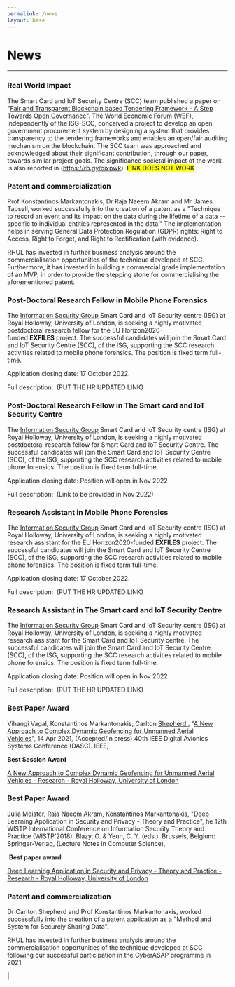 ```yaml
---
permalink: /news
layout: base
---
```


# News
---

### Real World Impact

The Smart Card and IoT Security Centre (SCC) team published a paper on "[Fair and Transparent Blockchain based Tendering Framework - A Step Towards Open Governance](https://pure.royalholloway.ac.uk/portal/en/publications/fair-and-transparent-blockchain-based-tendering-framework--a-step-towards-open-governance(35604283-ea50-476e-8ecc-cbd5fdb9cd7a).html)". The World Economic Forum (WEF), independently of the ISG-SCC, conceived a project to develop an open government procurement system by designing a system that provides transparency to the tendering frameworks and enables an open/fair auditing mechanism on the blockchain. The SCC team was approached and acknowledged about their significant contribution, through our paper, towards similar project goals. The significance societal impact of the work is also reported in (<https://rb.gy/oixpwk>). <mark>LINK DOES NOT WORK</mark>

### Patent and commercialization

Prof Konstantinos Markantonakis, Dr Raja Naeem Akram and Mr James Tapsell, worked successfully into the creation of a patent as a "Technique to record an event and its impact on the data during the lifetime of a data -- specific to individual entities represented in the data." The implementation helps in serving General Data Protection Regulation (GDPR) rights: Right to Access, Right to Forget, and Right to Rectification (with evidence).

RHUL has invested in further business analysis around the commercialisation opportunities of the technique developed at SCC. Furthermore, it has invested in building a commercial grade implementation of an MVP, in order to provide the stepping stone for commercialising the aforementioned patent.

### Post-Doctoral Research Fellow in Mobile Phone Forensics

The [Information Security Group](https://www.royalholloway.ac.uk/research-and-teaching/departments-and-schools/information-security/) Smart Card and IoT Security centre (ISG) at Royal Holloway, University of London, is seeking a highly motivated postdoctoral research fellow for the EU Horizon2020-funded **EXFILES** project. The successful candidates will join the Smart Card and IoT Security Centre (SCC), of the ISG, supporting the SCC research activities related to mobile phone forensics. The position is fixed term full-time.

Application closing date: 17 October 2022.

Full description:  (PUT THE HR UPDATED LINK)

### Post-Doctoral Research Fellow in The Smart card and IoT Security Centre

The [Information Security Group](https://www.royalholloway.ac.uk/research-and-teaching/departments-and-schools/information-security/) Smart Card and IoT Security centre (ISG) at Royal Holloway, University of London, is seeking a highly motivated postdoctoral research fellow for Smart Card and IoT Security Centre. The successful candidates will join the Smart Card and IoT Security Centre (SCC), of the ISG, supporting the SCC research activities related to mobile phone forensics. The position is fixed term full-time.

Application closing date: Position will open in Nov 2022

Full description:  (Link to be provided in Nov 2022)

### Research Assistant in Mobile Phone Forensics

The [Information Security Group](https://www.royalholloway.ac.uk/research-and-teaching/departments-and-schools/information-security/) Smart Card and IoT Security centre (ISG) at Royal Holloway, University of London, is seeking a highly motivated research assistant for the EU Horizon2020-funded **EXFILES** project. The successful candidates will join the Smart Card and IoT Security Centre (SCC), of the ISG, supporting the SCC research activities related to mobile phone forensics. The position is fixed term full-time.

Application closing date: 17 October 2022.

Full description:  (PUT THE HR UPDATED LINK)

### Research Assistant in The Smart card and IoT Security Centre

The [Information Security Group](https://www.royalholloway.ac.uk/research-and-teaching/departments-and-schools/information-security/) Smart Card and IoT Security centre (ISG) at Royal Holloway, University of London, is seeking a highly motivated research assistant for the Smart Card and IoT Security centre. The successful candidates will join the Smart Card and IoT Security Centre (SCC), of the ISG, supporting the SCC research activities related to mobile phone forensics. The position is fixed term full-time.

Application closing date: Position will open in Nov 2022

Full description:  (PUT THE HR UPDATED LINK)

### Best Paper Award

Vihangi Vagal, Konstantinos Markantonakis, Carlton [Shepherd.](https://pure.royalholloway.ac.uk/portal/en/persons/carlton-shepherd(0b7231d7-f8e2-4c05-b2bc-9a7460adae91).html), "[A New Approach to Complex Dynamic Geofencing for Unmanned Aerial Vehicles](https://pure.royalholloway.ac.uk/portal/en/publications/a-new-approach-to-complex-dynamic-geofencing-for-unmanned-aerial-vehicles(d7801523-80e8-4d4b-bf8f-ea3b3f68e99c).html)", 14 Apr 2021, (Accepted/In press) 40th IEEE Digital Avionics Systems Conference (DASC). IEEE,

**Best Session Award**

[A New Approach to Complex Dynamic Geofencing for Unmanned Aerial Vehicles - Research - Royal Holloway, University of London](https://pure.royalholloway.ac.uk/portal/en/publications/a-new-approach-to-complex-dynamic-geofencing-for-unmanned-aerial-vehicles(d7801523-80e8-4d4b-bf8f-ea3b3f68e99c).html)

### Best Paper Award

Julia Meister, Raja Naeem Akram, Konstantinos Markantonakis, "Deep Learning Application in Security and Privacy - Theory and Practice", he 12th WISTP International Conference on Information Security Theory and Practice (WISTP'2018). Blazy, O. & Yeun, C. Y. (eds.). Brussels, Belgium: Springer-Verlag, (Lecture Notes in Computer Science),

 **Best paper award**

[Deep Learning Application in Security and Privacy - Theory and Practice - Research - Royal Holloway, University of London](https://pure.royalholloway.ac.uk/portal/en/publications/deep-learning-application-in-security-and-privacy--theory-and-practice(29671b66-6abe-426d-b2e1-d851ccac155e).html)

### Patent and commercialization

Dr Carlton Shepherd and Prof Konstantinos Markantonakis, worked successfully into the creation of a patent application as a "Method and System for Securely Sharing Data".

RHUL has invested in further business analysis around the commercialisation opportunities of the technique developed at SCC following our successful participation in the CyberASAP programme in 2021.

 |